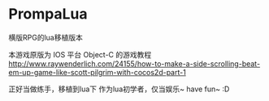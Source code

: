 PrompaLua
=========

横版RPG的lua移植版本

本游戏原版为 IOS 平台 Object-C 的游戏教程
http://www.raywenderlich.com/24155/how-to-make-a-side-scrolling-beat-em-up-game-like-scott-pilgrim-with-cocos2d-part-1

正好当做练手，移植到lua下
作为lua初学者，仅当娱乐~ have fun~  :D
